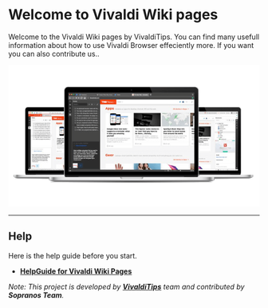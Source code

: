# Welcome to Vivaldi Wiki pages

Welcome to the Vivaldi Wiki pages by VivaldiTips. You can find many usefull information about how to use Vivaldi Browser effeciently more. If you want you can also contribute us..

![vivavldi](docs/images/vivaldi.png)

----------------

## Help

Here is the help guide before you start.

* **[HelpGuide for Vivaldi Wiki Pages](http://wiki.vivalditips.com/en/latest/help-guide-for-wiki-vivalditips/)**


_Note: This project is developed by **[VivaldiTips](http://vivalditips.com)** team and contributed by **Sopranos Team**._
